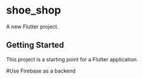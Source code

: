 # shoe_shop

A new Flutter project.

## Getting Started

This project is a starting point for a Flutter application.

#Use Firebase as a backend
